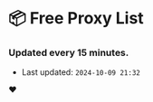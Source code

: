 # :package: Free Proxy List
### Updated every 15 minutes.

- Last updated: `2024-10-09 21:32`

:heart:
